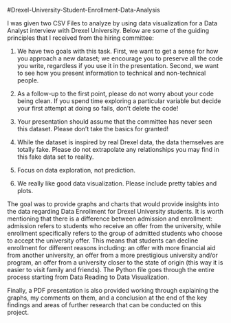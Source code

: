 #Drexel-University-Student-Enrollment-Data-Analysis



I was given two CSV Files to analyze by using data visualization for a Data Analyst interview with Drexel University. Below are some of the guiding principles that I received from the hiring committee:

1. We have two goals with this task. First, we want to get a sense for how you approach a new dataset; we encourage you to preserve all the code you write, regardless if you use it in the presentation. Second, we want to see how you present information to technical and non-technical people.

2. As a follow-up to the first point, please do not worry about your code being clean. If you spend time exploring a particular variable but decide your first attempt at doing so fails, don’t delete the code!

3. Your presentation should assume that the committee has never seen this dataset. Please don’t take the basics for granted!

4. While the dataset is inspired by real Drexel data, the data themselves are totally fake. Please do not extrapolate any relationships you may find in this fake data set to reality.

5. Focus on data exploration, not prediction.

6. We really like good data visualization. Please include pretty tables and plots.


The goal was to provide graphs and charts that would provide insights into the data regarding Data Enrollment for Drexel University students. It is worth mentioning that there is a difference between admission and enrollment: admission refers to students who receive an offer from the university, while enrollment specifically refers to the group of admitted students who choose to accept the university offer. This means that students can decline enrollment for different reasons including: an offer with more financial aid from another university, an offer from a more prestigious university and/or program, an offer from a university closer to the state of origin (this way it is easier to visit family and friends). The Python file goes through the entire process starting from Data Reading to Data Visualization.


Finally, a PDF presentation is also provided working through explaining the graphs, my comments on them, and a conclusion at the end of the key findings and areas of further research that can be conducted on this project.
